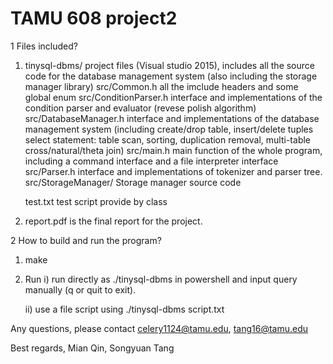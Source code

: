 # TAMU 608 project2


1 Files included?
1) tinysql-dbms/ project files (Visual studio 2015), includes all the source code for the database management system (also including the storage manager library)
	src/Common.h all the imclude headers and some global enum
	src/ConditionParser.h  interface and implementations of the condition parser and evaluator (revese polish algorithm)
	src/DatabaseManager.h  interface and implementations of the database management system (including create/drop table, insert/delete tuples select statement: table scan, sorting, duplication removal, multi-table cross/natural/theta join)
	src/main.h main function of the whole program, including a command interface and a file interpreter interface
	src/Parser.h interface and implementations of tokenizer and parser tree.
	src/StorageManager/ Storage manager source code

	test.txt test script provide by class
2) report.pdf is the final report for the project.

2 How to build and run the program?
1) make
2) Run
	i) run directly as ./tinysql-dbms in powershell and input query manually (q or quit to exit).
	
	ii) use a file script using ./tinysql-dbms script.txt

Any questions, please contact celery1124@tamu.edu, tang16@tamu.edu

Best regards,
Mian Qin, Songyuan Tang
